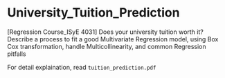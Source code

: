 # University_Tuition_Prediction
[Regression Course_ISyE 4031] Does your university tuition worth it? Describe a process to fit a good Multivariate Regression model, using Box Cox transformation, handle Multicollinearity, and common Regression pitfalls  

For detail explaination, read `tuition_prediction.pdf`